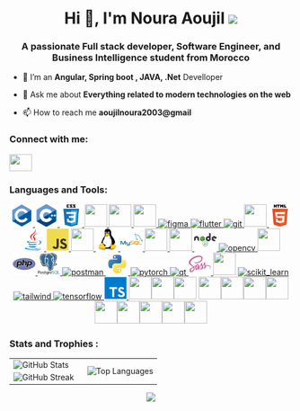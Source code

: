 


<h1 align="center">Hi 👋, I'm Noura Aoujil <img src="https://komarev.com/ghpvc/?username=Nouraaaaaaaa&abbreviated=true"  /></h1>
<h3 align="center">A passionate Full stack developer, Software Engineer, and Business Intelligence student from Morocco</h3>






- 🌱 I’m an  **Angular, Spring boot , JAVA, .Net** Develloper





- 💬 Ask me about **Everything related to modern technologies on the web**

- 📫 How to reach me **aoujilnoura2003@gmail**


<h3 align="left">Connect with me:</h3>
<p align="left">

<a href="www.linkedin.com/in/noura-aoujil-4b6a96263" target="blank"><img align="center" src="https://raw.githubusercontent.com/rahuldkjain/github-profile-readme-generator/master/src/images/icons/Social/linked-in-alt.svg" alt="" height="30" width="40" /></a>
</p>

<h3 align="left">Languages and Tools:</h3>
<p align="center"> <a href="https://www.cprogramming.com/" target="_blank" rel="noreferrer"> <img src="https://raw.githubusercontent.com/devicons/devicon/master/icons/c/c-original.svg" alt="c" width="40" height="40"/> </a> <a href="https://www.w3schools.com/cpp/" target="_blank" rel="noreferrer"> <img src="https://raw.githubusercontent.com/devicons/devicon/master/icons/cplusplus/cplusplus-original.svg" alt="cplusplus" width="40" height="40"/> </a> <a href="https://www.w3schools.com/css/" target="_blank" rel="noreferrer"> <img src="https://raw.githubusercontent.com/devicons/devicon/master/icons/css3/css3-original-wordmark.svg" alt="css3" width="40" height="40"/> </a> <a href="https://www.djangoproject.com/" target="_blank" rel="noreferrer"> <img src="https://cdn.jsdelivr.net/gh/devicons/devicon@latest/icons/csharp/csharp-original.svg" width="40" height="40"/> </a> <a href="https://www.docker.com/" target="_blank" rel="noreferrer"> <img src="https://cdn.jsdelivr.net/gh/devicons/devicon@latest/icons/dotnetcore/dotnetcore-original.svg" 
 width="40" height="40"/> </a> <a href="https://expressjs.com" target="_blank" rel="noreferrer"> <img src="https://cdn.jsdelivr.net/gh/devicons/devicon@latest/icons/angular/angular-original.svg" 
 width="40" height="40"/> </a> <a href="https://www.figma.com/" target="_blank" rel="noreferrer"> <img src="https://www.vectorlogo.zone/logos/figma/figma-icon.svg" alt="figma" width="40" height="40"/> </a>  <a href="https://flutter.dev" target="_blank" rel="noreferrer"> <img src="https://www.vectorlogo.zone/logos/flutterio/flutterio-icon.svg" alt="flutter" width="40" height="40"/> </a> <a href="https://git-scm.com/" target="_blank" rel="noreferrer"> <img src="https://www.vectorlogo.zone/logos/git-scm/git-scm-icon.svg" alt="git" width="40" height="40"/> </a> <a href="https://graphql.org" target="_blank" rel="noreferrer"> <img src="https://cdn.jsdelivr.net/gh/devicons/devicon@latest/icons/microsoftsqlserver/microsoftsqlserver-original-wordmark.svg"
 width="40" height="40"/> </a> <a href="https://www.w3.org/html/" target="_blank" rel="noreferrer"> <img src="https://raw.githubusercontent.com/devicons/devicon/master/icons/html5/html5-original-wordmark.svg" alt="html5" width="40" height="40"/> </a>  <a href="https://www.java.com" target="_blank" rel="noreferrer"> <img src="https://raw.githubusercontent.com/devicons/devicon/master/icons/java/java-original.svg" alt="java" width="40" height="40"/> </a> <a href="https://developer.mozilla.org/en-US/docs/Web/JavaScript" target="_blank" rel="noreferrer"> <img src="https://raw.githubusercontent.com/devicons/devicon/master/icons/javascript/javascript-original.svg" alt="javascript" width="40" height="40"/> </a> <a href="https://laravel.com/" target="_blank" rel="noreferrer"> <img src="https://cdn.jsdelivr.net/gh/devicons/devicon@latest/icons/laravel/laravel-original.svg"  width="40" height="40"/> </a> <a href="https://www.linux.org/" target="_blank" rel="noreferrer"> <img src="https://raw.githubusercontent.com/devicons/devicon/master/icons/linux/linux-original.svg" alt="linux" width="40" height="40"/> </a>  <a href="https://www.mysql.com/" target="_blank" rel="noreferrer"> <img src="https://raw.githubusercontent.com/devicons/devicon/master/icons/mysql/mysql-original-wordmark.svg" alt="mysql" width="40" height="40"/> </a> <a href="https://nestjs.com/" target="_blank" rel="noreferrer"> <img src="https://cdn.jsdelivr.net/gh/devicons/devicon@latest/icons/swagger/swagger-original.svg" width="40" height="40" /> </a> <a href="https://nextjs.org/" target="_blank" rel="noreferrer"><img src="https://cdn.jsdelivr.net/gh/devicons/devicon@latest/icons/bootstrap/bootstrap-original.svg" width="40" height="40"/> </a> <a href="https://nodejs.org" target="_blank" rel="noreferrer"> <img src="https://raw.githubusercontent.com/devicons/devicon/master/icons/nodejs/nodejs-original-wordmark.svg" alt="nodejs" width="40" height="40"/> </a> <a href="https://opencv.org/" target="_blank" rel="noreferrer"> <img src="https://www.vectorlogo.zone/logos/opencv/opencv-icon.svg" alt="opencv" width="40" height="40"/> </a> <a href="https://www.photoshop.com/en" target="_blank" rel="noreferrer"> <img src="https://cdn.jsdelivr.net/gh/devicons/devicon@latest/icons/jquery/jquery-original.svg"  width="40" height="40"/> </a> <a href="https://www.php.net" target="_blank" rel="noreferrer"> <img src="https://raw.githubusercontent.com/devicons/devicon/master/icons/php/php-original.svg" alt="php" width="40" height="40"/> </a> <a href="https://www.postgresql.org" target="_blank" rel="noreferrer"> <img src="https://raw.githubusercontent.com/devicons/devicon/master/icons/postgresql/postgresql-original-wordmark.svg" alt="postgresql" width="40" height="40"/> </a> <a href="https://postman.com" target="_blank" rel="noreferrer"> <img src="https://www.vectorlogo.zone/logos/getpostman/getpostman-icon.svg" alt="postman" width="40" height="40"/> </a> <a href="https://www.python.org" target="_blank" rel="noreferrer"> <img src="https://raw.githubusercontent.com/devicons/devicon/master/icons/python/python-original.svg" alt="python" width="40" height="40"/> </a> <a href="https://pytorch.org/" target="_blank" rel="noreferrer"> <img src="https://www.vectorlogo.zone/logos/pytorch/pytorch-icon.svg" alt="pytorch" width="40" height="40"/> </a> <a href="https://www.qt.io/" target="_blank" rel="noreferrer"> <img src="https://upload.wikimedia.org/wikipedia/commons/0/0b/Qt_logo_2016.svg" alt="qt" width="40" height="40"/> </a> <a href="https://sass-lang.com" target="_blank" rel="noreferrer"> <img src="https://raw.githubusercontent.com/devicons/devicon/master/icons/sass/sass-original.svg" alt="sass" width="40" height="40"/> </a>
 <a><img src="https://cdn.jsdelivr.net/gh/devicons/devicon@latest/icons/visualstudio/visualstudio-original.svg"  width="40" height="40" /> </a><a href="https://scikit-learn.org/" target="_blank" rel="noreferrer"> <img src="https://upload.wikimedia.org/wikipedia/commons/0/05/Scikit_learn_logo_small.svg" alt="scikit_learn" width="40" height="40"/> </a> <a href="https://tailwindcss.com/" target="_blank" rel="noreferrer"> <img src="https://www.vectorlogo.zone/logos/tailwindcss/tailwindcss-icon.svg" alt="tailwind" width="40" height="40"/> </a> <a href="https://www.tensorflow.org" target="_blank" rel="noreferrer"> <img src="https://www.vectorlogo.zone/logos/tensorflow/tensorflow-icon.svg" alt="tensorflow" width="40" height="40"/> </a> <a href="https://www.typescriptlang.org/" target="_blank" rel="noreferrer"> <img src="https://raw.githubusercontent.com/devicons/devicon/master/icons/typescript/typescript-original.svg" alt="typescript" width="40" height="40"/> </a> <a href="https://www.typescriptlang.org/" target="_blank" rel="noreferrer"><img src="https://cdn.jsdelivr.net/gh/devicons/devicon@latest/icons/sqlite/sqlite-original.svg" width="40" height="40"/></a><a><img src="https://cdn.jsdelivr.net/gh/devicons/devicon@latest/icons/oracle/oracle-original.svg" width="40" height="40" /></a><a><img src="https://cdn.jsdelivr.net/gh/devicons/devicon@latest/icons/jupyter/jupyter-original.svg"  width="40" height="40"/></a><a> <img src="https://cdn.jsdelivr.net/gh/devicons/devicon@latest/icons/vscode/vscode-original.svg"  width="40" height="40" /></a><a><img src="https://cdn.jsdelivr.net/gh/devicons/devicon@latest/icons/flask/flask-original-wordmark.svg" width="40" height="40" /></a><a><img src="https://cdn.jsdelivr.net/gh/devicons/devicon@latest/icons/azuredevops/azuredevops-original.svg"  width="40" height="40" /></a><a><img src="https://cdn.jsdelivr.net/gh/devicons/devicon@latest/icons/spring/spring-original.svg"  width="40" height="40" /></a><a><img src="https://cdn.jsdelivr.net/gh/devicons/devicon@latest/icons/react/react-original.svg"  width="40" height="40"  /></a><a><img src="https://cdn.jsdelivr.net/gh/devicons/devicon@latest/icons/rabbitmq/rabbitmq-original.svg"  width="40" height="40"   /></a><a><img src="https://cdn.jsdelivr.net/gh/devicons/devicon@latest/icons/azure/azure-original.svg"   width="40" height="40"    /></a><a><img src="https://cdn.jsdelivr.net/gh/devicons/devicon@latest/icons/rxjs/rxjs-original.svg"    width="40" height="40"    /></a><a><img src="https://cdn.jsdelivr.net/gh/devicons/devicon@latest/icons/nextjs/nextjs-original.svg"    width="40" height="40"     /></a>
</p>

<h3 align="left">Stats and Trophies : </h3>

<table  style="width: 100%;" align="center">
  <tr>
    <td style="width: 50%;">
       <img src="https://github-readme-stats.vercel.app/api/?username=Nouraaaaaaaa&count_private=true&theme=tokyonight&showicons=true" alt="GitHub Stats" style="width: 100%;"/>
    </td >
    <td rowspan="2" style="width: 50%;">
      <img src="https://github-readme-stats.vercel.app/api/top-langs/?username=Nouraaaaaaaa&size_weight=0.5&count_weight=0.5&theme=tokyonight&langs_count=9&hide=jupyter%20notebook&count-private=true" alt="Top Languages" style="width: 100%;"/>
    </td>
  </tr>
  <tr>
    <td style="width: 50%;">
      <img src="https://streak-stats.demolab.com/?user=Nouraaaaaaaa&theme=dark" alt="GitHub Streak" style="width: 100%;">
    </td>
  </tr>
</table>

<p align="center">
 <img src="https://github-profile-trophy.vercel.app/?username=Nouraaaaaaaa&theme=onedark&row=1&column=6"/>
</p>


<!--
**Nouraaaaaaaa/Nouraaaaaaaa** is a ✨ _special_ ✨ repository because its `README.md` (this file) appears on your GitHub profile.

Here are some ideas to get you started:

- 🔭 I’m currently working on ...
- 🌱 I’m currently learning ...
- 👯 I’m looking to collaborate on ...
- 🤔 I’m looking for help with ...
- 💬 Ask me about ...
- 📫 How to reach me: ...
- 😄 Pronouns: ...
- ⚡ Fun fact: ...
-->
